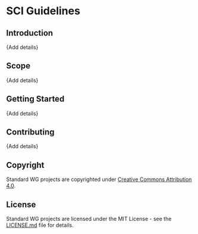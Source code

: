 # SCI Guidelines

## Introduction
{Add details}

## Scope
{Add details}

## Getting Started
{Add details}

## Contributing
{Add details}

## Copyright
Standard WG projects are copyrighted under [Creative Commons Attribution 4.0](https://creativecommons.org/licenses/by/4.0/).

## License
Standard WG projects are licensed under the MIT License - see the [LICENSE.md](Software_Carbon_Intensity/License.md) file for details.
